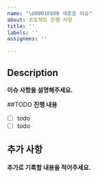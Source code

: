 ```yaml
---
name: "\U0001F680 새로운 이슈"
about: 프로젝트 진행 사항
title: ''
labels: ''
assignees: ''

---
```


## Description
**이슈 사항을 설명해주세요.**

##TODO
**진행 내용**
- [ ] todo
- [ ] todo

## 추가 사항
**추가로 기록할 내용을 적어주세요.**
